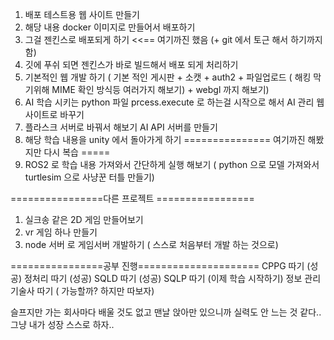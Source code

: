 1. 배포 테스트용 웹 사이트 만들기
2. 해당 내용 docker 이미지로 만들어서 배포하기
3. 그걸 젠킨스로 배포되게 하기  <<== 여기까진 했음 (+ git 에서 토근 해서 하기까지 함)
4. 깃에 푸쉬 되면 젠킨스가 바로 빌드해서 배포 되게 처리하기
5. 기본적인 웹 개발 하기 ( 기본 적인 게시판 + 소캣 + auth2 + 파일업로드 ( 해킹 막기위해 MIME 확인 방식등 여러가지 해보기) + webgl 까지 해보기)
6. AI 학습 시키는 python 파일 prcess.execute 로 하는걸 시작으로 해서 AI 관리 웹사이트로 바꾸기
7. 플라스크 서버로 바꿔서 해보기 AI API 서버를 만들기
8. 해당 학습 내용을 unity 에서 돌아가게 하기
=============== 여기까진 해봤지만 다시 복습 =====
9. ROS2 로 학습 내용 가져와서 간단하게 실행 해보기 ( python 으로 모델 가져와서 turtlesim 으로 사냥꾼 터틀 만들기)

================다른 프로젝트 =================
1. 실크송 같은 2D 게임 만들어보기
2. vr 게임 하나 만들기
3. node 서버 로 게임서버 개발하기 ( 스스로 처음부터 개발 하는 것으로)

================공부 진행=====================
CPPG 따기 (성공)
정처리 따기 (성공)
SQLD 따기 (성공)
SQLP 따기 (이제 학습 시작하기)
정보 관리 기술사 따기 ( 가능할까? 하지만 따보자)




슬프지만 가는 회사마다 배울 것도 없고 맨날 앉아만 있으니까 실력도 안 느는 것 같다.. 그냥 내가 성장 스스로 하자..
